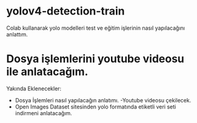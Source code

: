 # yolov4-detection-train
Colab kullanarak yolo modelleri test ve eğitim işlerinin nasıl yapılacağını anlattım.

# Dosya işlemlerini youtube videosu ile anlatacağım.

Yakında Eklenecekler:


- Dosya  İşlemleri nasıl yapılacağın anlatımı.
-Youtube videosu çekilecek.
- Open Images Dataset sitesinden yolo formatında etiketli veri seti indirmeni anlatacağım.
